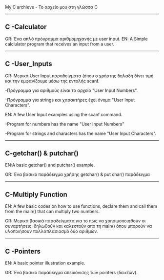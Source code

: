 My C archieve - Το αρχείο μου στη γλώσσα C

---------------------------------------------------------------------------------------------------------------------------------------------------------------------------------
C -Calculator
---------------------------------------------------------------------------------------------------------------------------------------------------------------------------------
GR: Ένα απλό πρόγραμμα αριθμομηχανής με user input.
EN: A Simple calclulator program that receives an input from a user.




---------------------------------------------------------------------------------------------------------------------------------------------------------------------------------
C -User_Inputs
---------------------------------------------------------------------------------------------------------------------------------------------------------------------------------
GR: Μερικά User Input παραδείγματα (όπου ο χρήστης δηλαδή δίνει τιμή και την εμφανίζουμε μέσω της εντολής scanf.


-Πρόγραμμα για αριθμούς είναι το αρχείο "User Input Numbers".


-Πρόγραμμα για strings και χαρακτήρες έχει όνομα "User Input Characters".


EN: A few User Input examples using the scanf command.


-Program for numbers has the name "User Input Numbers"


-Program for strings and characters has the name "User Input Characters".

---------------------------------------------------------------------------------------------------------------------------------------------------------------------------------
C-getchar() & putchar()
---------------------------------------------------------------------------------------------------------------------------------------------------------------------------------
EN:A basic getchar() and putchar() example.

GR: Ένα βασικό παράδειγμα χρήσης getchar() & put char() παράδειγμα


---------------------------------------------------------------------------------------------------------------------------------------------------------------------------------
C-Multiply Function
---------------------------------------------------------------------------------------------------------------------------------------------------------------------------------
EN: A few basic codes on how to use functions, declare them and call them from the main() that can multiply two numbers.

GR: Μερικά βασικά παραδείγματα για το πως να χρησιμοποιηθούν οι συναρτήσεις, δηλωθούν και καλεστούν απο τη main() όπου μπορούν να υλοποιήσουν πολλαπλασιασμό δύο αριθμών.


---------------------------------------------------------------------------------------------------------------------------------------------------------------------------------
C -Pointers
---------------------------------------------------------------------------------------------------------------------------------------------------------------------------------
EN: A basic pointer illustration example.

GR: Ένα βασικό παράδειγμα απεικόνισης των pointers (δεικτών).
